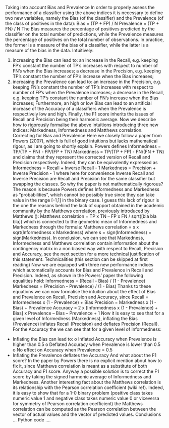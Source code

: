 Taking into account Bias and Prevalence
In order to properly assess the performance of a classifier using the above indices it is necessary to define two new variables, namely the Bias (of the classifier) and the Prevalence (of the class of positives in the data):
Bias = (TP + FP) / N
Prevalence = (TP + FN) / N
The Bias measures the percentage of positives predicted by the classifier on the total number of predictions, while the Prevalence measures the percentage of positives on the total number of observations. In practice, the former is a measure of the bias of a classifier, while the latter is a measure of the bias in the data. Intuitively:
1)	increasing the Bias can lead to: an increase in the Recall, e.g. keeping FP’s constant the number of TP’s increases with respect to number of FN’s when the Bias increases; a decrease in the Precision, e.g. keeping TP’s constant the number of FP’s increase when the Bias increases;
2)	increasing the Prevalence can lead to: an increase in the Precision, e.g. keeping FN’s constant the number of TP’s increases with respect to number of FP’s when the Prevalence increases; a decrease in the Recall, e.g. keeping TP’s constant the number of FN’s increase when the Bias increases;
Furthermore, an high or low Bias can lead to an artificial increase of the Accuracy of a classifiers when the Prevalence is respectively low and high. Finally, the F1 score inherits the issues of Recall and Precision being their harmonic average. 
Now we describe how to rigorously formalise the above intuitions introducing three new indices: Markedness, Informedness and Matthews correlation.
Correcting for Bias and Prevalence
Here we closely follow a paper from Powers (2007), which is full of good intuitions but lacks mathematical rigour, as I am going to shortly explain. Powers defines 
Informedness = TP/(TP + FN) - FP/(FP + TN)
Markedness = TP/(TP + FP) - FN/(FN + TN)
and claims that they represent the corrected version of Recall and Precision respectively. Indeed, they can be equivalently expressed as 
Informedness = Recall + Inverse Recall - 1
Markedness = Precision + Inverse Precision - 1
where here for convenience Inverse Recall and Inverse Precision are Recall and Precision for the same classifier but swapping the classes. So why the paper is not mathematically rigorous? The reason is because Powers defines Informedness and Markedness as “probabilities”, which cannot be possibly true since they can take value in the range [-1,1] in the binary case. I guess this lack of rigour is the one the reasons behind the lack of support obtained in the academic community by the Matthews correlation, previously introduced by Matthews ():
Matthews correlation = TP x TN – FP x FN / sqrt([bla bla bla])
which is connected to the geometric mean of Informedness and Markedness through the formula:
Matthews correlation = s x sqrt(Informedness x Markedness)
where s = sign(Informedness) = sign(Markedness).
In conclusion, we can see that Markedness, Informedness and Matthews correlation contain information about the contingency matrix in a non biased way with respect to Recall, Precision and Accuracy, see the next section for a more technical justification of this statement. 
Technicalities (this section can be skipped at first reading) 
Now we are equipped with three new performance indices which automatically accounts for Bias and Prevalence in Recall and Precision. Indeed, as shown in the Powers’ paper the following equalities hold:
Informedness = (Recall - Bias) / (1 - Prevalence)
Markedness = (Precision - Prevalence) / (1 - Bias)
Thanks to these equations we can now formalise the intuition about the effect of Bias and Prevalence on Recall, Precision and Accuracy, since 
Recall = Informedness x (1 - Prevalence) + Bias
Precision = Markedness x (1 - Bias) + Prevalence
Accuracy = 2 x [Informedness x (1 - Prevalence) + Bias] x Prevalence – Bias – Prevalence + 1
Now it is easy to see that for a given level of Informedness (Markedness), inflating the Bias (Prevalence) inflates Recall (Precision) and deflates Precision (Recall).
For the Accuracy the we can see that for a given level of Informedness:
-	Inflating the Bias can lead to:
o	Inflated Accuracy when Prevalence is higher than 0.5
o	Deflated Accuracy when Prevalence is lower than 0.5
o	No effect on Accuracy when Prevalence = 0.5
-	Inflating the Prevalence deflates the Accuracy
And what about the F1 score? In the paper by Powers there is no explicit mention about how to fix it, since Matthews correlation is meant as a substitute of both Accuracy and F1 score. Anyway a possible solution is to correct the F1 score by taking the signed harmonic average of Informedness and Markedness.
Another interesting fact about the Matthews correlation is its relationship with the Pearson correlation coefficient (wiki ref). Indeed, it is easy to show that for a 1-0 binary problem (positive class takes numeric value 1 and negative class takes numeric value 0 or viceversa for symmetry of Pearson correlation coefficient) the Matthews correlation can be computed as the Pearson correlation between the vector of actual values and the vector of predicted values.
Conclusions
…
Python code
….

